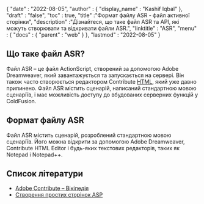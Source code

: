 {
  "date" : "2022-08-05",
  "author" : {
    "display_name" : "Kashif Iqbal"
},
  "draft" : "false",
  "toc" : true,
  "title" :"Формат файлу ASR - файл активної сторінки",
  "description" :"Дізнайтеся, що таке файл ASR та API, які можуть створювати та відкривати файли ASR.",
  "linktitle" : "ASR",
  "menu" : {
    "docs" : {
      "parent" : "web"
}
},
  "lastmod" : "2022-08-05"
}

## Що таке файл ASR?

Файл ASR – це файл ActionScript, створений за допомогою Adobe Dreamweaver, який завантажується та запускається на сервері. Він також часто створюється редактором Contribute [HTML](/uk/web/html/), який уже давно припинено. Файл ASR містить сценарій, написаний стандартною мовою сценаріїв, і має можливість доступу до вбудованих серверних функцій у ColdFusion.

## Формат файлу ASR

Файл ASR містить сценарій, розроблений стандартною мовою сценаріїв. Його можна відкрити за допомогою Adobe Dreamweaver, Contribute HTML Editor і будь-яких текстових редакторів, таких як Notepad і Notepad++.

## Список літератури

* [Adobe Contribute – Вікіпедія](https://en.wikipedia.org/wiki/Adobe_Contribute)
* [Створення простих сторінок ASP](https://learn.microsoft.com/en-us/previous-versions/iis/6.0-sdk/ms524741(v=vs.90))

